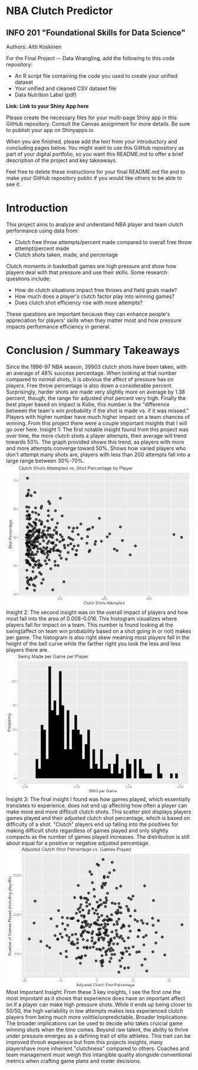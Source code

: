 # NBA Clutch Predictor
## INFO 201 "Foundational Skills for Data Science"

Authors: Altti Koskinen


For the Final Project -- Data Wrangling, add the following to this code repository:

* An R script file containing the code you used to create your unified dataset 
* Your unified and cleaned CSV dataset file
* Data Nutrition Label (pdf) 


**Link: Link to your Shiny App here**

Please create the necessary files for your multi-page Shiny app in this GitHub repository. Consult the Canvas assignment for more details. Be sure to publish your app on Shinyapps.io.

When you are finished, please add the text from your introductory and concluding pages below. You might want to use this GitHub repository as part of your digital portfolio, so you want this README.md to offer a brief description of the project and key takeaways.

Feel free to delete these instructions for your final README.md file and to make your GitHub repository public if you would like others to be able to see it. 

# Introduction

<p>This project aims to analyze and understand NBA player and team clutch performance using data from:</p>
      <ul>
        <li>Clutch free throw attempts/percent made compared to overall free throw attempt/percent made</li>
        <li>Clutch shots taken, made, and percentage</li>
      </ul>
      <p>Clutch moments in basketball games are high pressure and show how players deal with that pressure and use their skills. Some research questions include:</p>
      <ul>
        <li>How do clutch situations impact free throws and field goals made?</li>
        <li>How much does a player's clutch factor play into winning games?</li>
        <li>Does clutch shot efficiency rise with more attempts?</li>
      </ul>
      <p>These questions are important because they can enhance people's appreciation for players' skills when they matter most and how pressure impacts performance efficiency in general.</p>

# Conclusion / Summary Takeaways
Since the 1996-97 NBA season, 39903 clutch shots have been taken, with an average of 48% success percentage. When looking at that number compared to normal shots, it is obvious the affect of pressure has on players. Free throw percentage is also down a considerable percent. Surprisingly, harder shots are made very slightly more on average by 1.38 percent, though, the range for adjusted shot percent very high. Finally the best player based on impact is Kobe, this number is the "difference between the team's win probability if the shot is made vs. if it was missed." Players with higher number have much higher impact on a team chances of winning. From this project there were a couple important insights that I will go over here.
Insight 1:
The first notable insight found from this project was over time, the more clutch shots a player attempts, their average will trend towards 50%. The graph provided shows this trend, as players with more and more attempts converge toward 50%. Shows how varied players who don't attempt many shots are, players with less than 200 attempts fall into a large range between 30%-70%.
![Clutch Shot Pct Chart](./plot1.png)
Insight 2:
The second insight was on the overall impact of players and how most fall into the area of 0.008-0.016. This histogram visualizes where players fall for impact on a team. This number is found looking at the swing(affect on team win probability based on a shot going in or not) makes per game. The histogram is also right skew meaning most players fall in the height of the bell curve while the farther right you look the less and less players there are.
![Swing Per Game Chart](./plot2.png)
Insight 3:
The final insight I found was how games played, which essentially translates to experience, does not end up affecting how often a player can make more and more difficult clutch shots. This scatter plot displays players games played and their adjusted clutch shot percentage, which is based on difficulty of a shot. "Clutch" players end up falling into the positives for making difficult shots regardless of games played and only slightly compacts as the number of games played increases. The distribution is still about equal for a positive or negative adjusted percentage.
![Adjusted Clutch Shot Pct Chart](./plot3.png)
Most Important Insight:
From these 3 key insights, I see the first one the most improtant as it shows that experience does have an important affect on if a player can make high pressure shots. While it ends up being closer to 50/50, the high variability in low attempts makes less experienced clutch players from being much more volitile/unpredictable.
Broader Implications:
The broader implications can be used to decide who takes cruicial game winning shots when the time comes. Beyond raw talent, the ability to thrive under pressure emerges as a defining trait of elite athletes. This trait can be improved throuh expeience but from this projects insights, many playershave more inherient "clutchness" compared to others. Coaches and team management must weigh this intangible quality alongside conventional metrics when crafting game plans and roster decisions.
